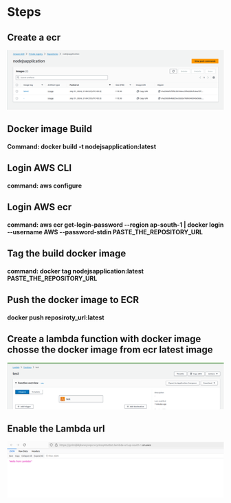 # Steps

## Create a ecr 
![alt text](image.png)

## Docker image Build 
#### Command:  docker build -t nodejsapplication:latest

## Login AWS CLI
#### command: aws configure

## Login AWS ecr
#### command: aws ecr get-login-password --region ap-south-1 | docker login --username AWS --password-stdin PASTE_THE_REPOSITORY_URL

## Tag the build docker image
#### command: docker tag nodejsapplication:latest PASTE_THE_REPOSITORY_URL

## Push the docker image to ECR
#### docker push reposiroty_url:latest

## Create a lambda function with docker image chosse the docker image from ecr latest image
![alt text](image-1.png)

## Enable the Lambda url 
![alt text](image-2.png)
